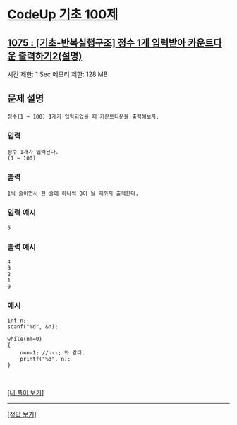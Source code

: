 # [CodeUp 기초 100제](https://codeup.kr/problem.php)

## [1075 : [기초-반복실행구조] 정수 1개 입력받아 카운트다운 출력하기2(설명)](https://codeup.kr/problem.php?id=1075)

시간 제한: 1 Sec 메모리 제한: 128 MB

## 문제 설명

    정수(1 ~ 100) 1개가 입력되었을 때 카운트다운을 출력해보자.

### 입력

    정수 1개가 입력된다.
    (1 ~ 100)

### 출력

    1씩 줄이면서 한 줄에 하나씩 0이 될 때까지 출력한다.

### 입력 예시

    5

### 출력 예시

    4
    3
    2
    1
    0

### 예시

    int n;
    scanf("%d", &n);

    while(n!=0)
    {
        n=n-1; //n--; 와 같다.
        printf("%d", n);
    }

</br>

[[내 풀이 보기]](https://github.com/flexboni/code_up/blob/master/1075/myCode.cpp)

---

[[정답 보기]](https://codeup.kr/showsource.php?id=425099)